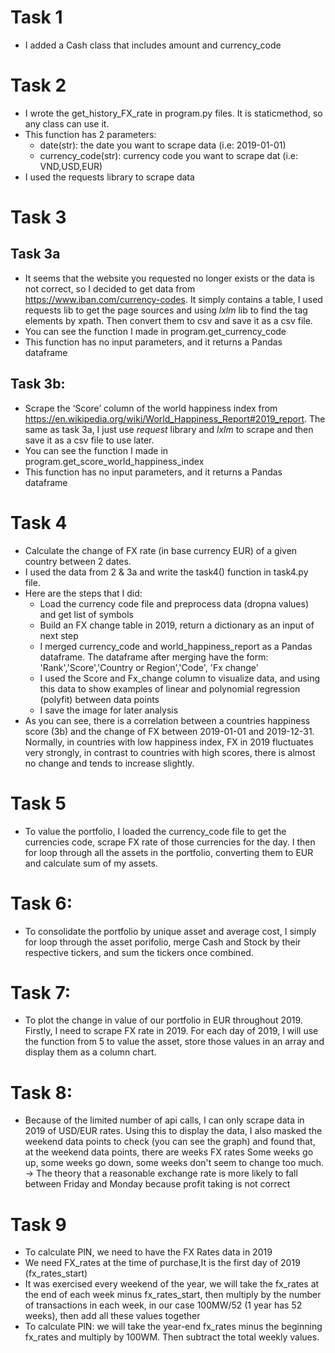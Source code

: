 # Task 1
- I added a Cash class that includes amount and currency_code

# Task 2
- I wrote the get_history_FX_rate in program.py files. It is staticmethod, so any class can use it.
- This function has 2 parameters: 
    + date(str): the date you want to scrape data (i.e: 2019-01-01)
    + currency_code(str): currency code you want to scrape dat (i.e: VND,USD,EUR)
- I used the requests library to scrape data

# Task 3
## Task 3a
- It seems that the website you requested no longer exists or the data is not correct, so I decided to get data from https://www.iban.com/currency-codes. It simply contains a table, I used requests lib to get the page sources and using *lxlm* lib to find the tag elements by xpath. Then convert them to csv and save it as a csv file.
- You can see the function I made in program.get_currency_code
- This function has no input parameters, and it returns a Pandas dataframe

## Task 3b:
- Scrape the ‘Score’ column of the world happiness index from https://en.wikipedia.org/wiki/World_Happiness_Report#2019_report. The same as task 3a, I just use *request* library and *lxlm* to scrape and then save it as a csv file to use later.
- You can see the function I made in program.get_score_world_happiness_index
- This function has no input parameters, and it returns a Pandas dataframe

# Task 4
- Calculate the change of FX rate (in base currency EUR) of a given country between 2 dates. 
- I used the data from 2 & 3a and write the task4() function in task4.py file. 
- Here are the steps that I did:
    + Load the currency code file and preprocess data (dropna values) and get list of symbols
    + Build an FX change table in 2019, return a dictionary as an input of next step
    + I merged currency_code and world_happiness_report as a Pandas dataframe. The dataframe after merging have the form: 'Rank','Score','Country or Region','Code', 'Fx change'
    + I used the Score and Fx_change column to visualize data, and using this data to show examples of linear and polynomial regression (polyfit) between data points
    + I save the image for later analysis
- As you can see, there is a correlation between a countries happiness score (3b) and the change of FX between 2019-01-01 and 2019-12-31. Normally, in countries with low happiness index, FX in 2019 fluctuates very strongly, in contrast to countries with high scores, there is almost no change and tends to increase slightly.

# Task 5
- To value the portfolio, I loaded the currency_code file to get the currencies code, scrape FX rate of those currencies for the day. I then for loop through all the assets in the portfolio, converting them to EUR and calculate sum of my assets.

# Task 6:
- To consolidate the portfolio by unique asset and average cost, I simply for loop through the asset porifolio, merge Cash and Stock by their respective tickers, and sum the tickers once combined.

# Task 7:
- To plot the change in value of our portfolio in EUR throughout 2019. Firstly, I need to scrape FX rate in 2019. For each day of 2019, I will use the function from 5 to value the asset, store those values ​in an array and display them as a column chart.

# Task 8:
- Because of the limited number of api calls, I can only scrape data in 2019 of USD/EUR rates. Using this to display the data, I also masked the weekend data points to check (you can see the graph) and found that, at the weekend data points, there are weeks FX rates Some weeks go up, some weeks go down, some weeks don't seem to change too much.
-> The theory that a reasonable exchange rate is more likely to fall between Friday and Monday because profit taking is not correct

# Task 9
- To calculate PlN, we need to have the FX Rates data in 2019
- We need FX_rates at the time of purchase,It is the first day of 2019 (fx_rates_start)
- It was exercised every weekend of the year, we will take the fx_rates at the end of each week minus fx_rates_start, then multiply by the number of transactions in each week, in our case 100MW/52 (1 year has 52 weeks), then add all these values together
- To calculate PlN: we will take the year-end fx_rates minus the beginning fx_rates and multiply by 100WM. Then subtract the total weekly values.